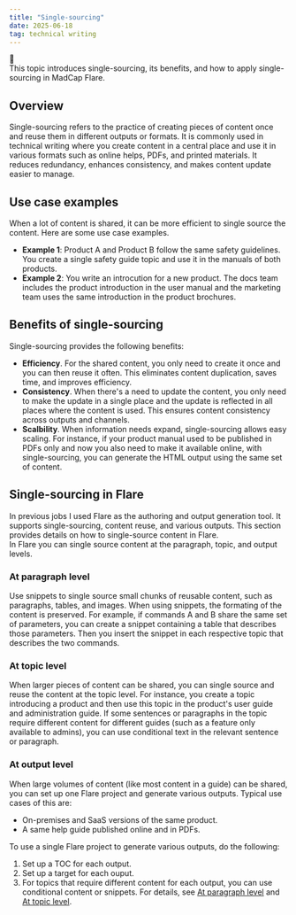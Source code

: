 ```yaml
---
title: "Single-sourcing"
date: 2025-06-18
tag: technical writing
---
```

📑   
This topic introduces single-sourcing, its benefits, and how to apply single-sourcing in MadCap Flare.<br>
## Overview
Single-sourcing refers to the practice of creating pieces of content once and reuse them in different outputs or formats. It is commonly used in technical writing where you create content in a central place and use it in various formats such as online helps, PDFs, and printed materials. It reduces redundancy, enhances consistency, and makes content update easier to manage.   
## Use case examples<br>   
When a lot of content is shared, it can be more efficient to single source the content. Here are some use case examples.<br>

- **Example 1**: Product A and Product B follow the same safety guidelines. You create a single safety guide topic and use it in the manuals of both products.
- **Example 2**: You write an introcution for a new product. The docs team includes the product introduction in the user manual and the marketing team uses the same introduction in the product brochures.

## Benefits of single-sourcing    
Single-sourcing provides the following benefits: <br>

- **Efficiency**. For the shared content, you only need to create it once and you can then reuse it often. This eliminates content duplication, saves time, and improves efficiency. <br>
- **Consistency**. When there's a need to update the content, you only need to make the update in a single place and the update is reflected in all places where the content is used. This ensures content consistency across outputs and channels.<br>
- **Scalbility**. When information needs expand, single-sourcing allows easy scaling. For instance, if your product manual used to be published in PDFs only and now you also need to make it available online, with single-sourcing, you can generate the HTML output using the same set of content. <br>

## Single-sourcing in Flare
In previous jobs I used Flare as the authoring and output generation tool. It supports single-sourcing, content reuse, and various outputs. This section provides details on how to single-source content in Flare.<br> 
In Flare you can single source content at the paragraph, topic, and output levels. <br>
### At paragraph level
Use snippets to single source small chunks of reusable content, such as paragraphs, tables, and images. When using snippets, the formating of the content is preserved. For example, if commands A and B share the same set of parameters, you can create a snippet containing a table that describes those parameters. Then you insert the snippet in each respective topic that describes the two commands.   
### At topic level
When larger pieces of content can be shared, you can single source and reuse the content at the topic level. For instance, you create a topic introducing a product and then use this topic in the product's user guide and administration guide. If some sentences or paragraphs in the topic require different content for different guides (such as a feature only available to admins), you can use conditional text in the relevant sentence or paragraph.  
### At output level
When large volumes of content (like most content in a guide) can be shared, you can set up one Flare project and generate various outputs. Typical use cases of this are: <br>
- On-premises and SaaS versions of the same product. 
- A same help guide published online and in PDFs. <br>

To use a single Flare project to generate various outputs, do the following:<br>
1. Set up a TOC for each output.
3. Set up a target for each ouput.
4. For topics that require different content for each output, you can use conditional content or snippets. For details, see [At paragraph level](#at-paragraph-level) and [At topic level](#at-topic-level).
